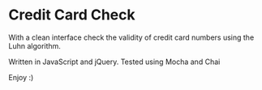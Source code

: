 # Credit Card Check
With a clean interface check the validity of credit card numbers using the Luhn algorithm.

Written in JavaScript and jQuery.
Tested using Mocha and Chai

Enjoy :)